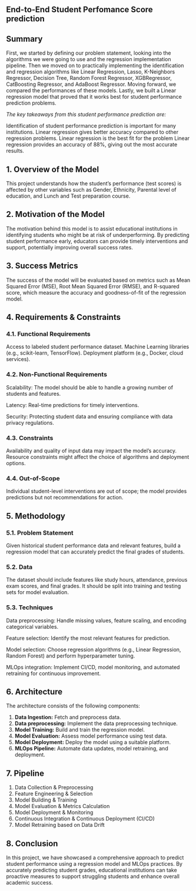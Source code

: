 ## End-to-End Student Perfomance Score prediction

## Summary
First, we started by defining our problem statement, looking into the algorithms we were going to use and the regression implementation pipeline. Then we moved on to practically implementing the identification and regression algorithms like Linear Regression, Lasso, K-Neighbors Regressor, Decision Tree, Random Forest Regressor, XGBRegressor, CatBoosting Regressor, and AdaBoost Regressor. Moving forward, we compared the performances of these models. Lastly, we built a Linear regression model that proved that it works best for student performance prediction problems.

*The key takeaways from this  student performance prediction are:*

Identification of student performance prediction is important for many institutions.
Linear regression gives better accuracy compared to other regression problems.
Linear regression is the best fit for the problem
Linear regression provides an accuracy of 88%, giving out the most accurate results.


## 1. Overview of the Model
This project understands how the student’s performance (test scores) is affected by other variables such as Gender, Ethnicity, Parental level of education, and Lunch and Test preparation course.

## 2. Motivation of the Model
The motivation behind this model is to assist educational institutions in identifying students who might be at risk of underperforming. By predicting student performance early, educators can provide timely interventions and support, potentially improving overall success rates.

## 3. Success Metrics
The success of the model will be evaluated based on metrics such as Mean Squared Error (MSE), Root Mean Squared Error (RMSE), and R-squared score, which measure the accuracy and goodness-of-fit of the regression model.

## 4. Requirements & Constraints
### 4.1. Functional Requirements
Access to labeled student performance dataset.
Machine Learning libraries (e.g., scikit-learn, TensorFlow).
Deployment platform (e.g., Docker, cloud services).
### 4.2. Non-Functional Requirements
Scalability: The model should be able to handle a growing number of students and features.

Latency: Real-time predictions for timely interventions.

Security: Protecting student data and ensuring compliance with data privacy regulations.
### 4.3. Constraints
Availability and quality of input data may impact the model’s accuracy.
Resource constraints might affect the choice of algorithms and deployment options.
### 4.4. Out-of-Scope
Individual student-level interventions are out of scope; the model provides predictions but not recommendations for action.

## 5. Methodology
### 5.1. Problem Statement
Given historical student performance data and relevant features, build a regression model that can accurately predict the final grades of students.

### 5.2. Data
The dataset should include features like study hours, attendance, previous exam scores, and final grades. It should be split into training and testing sets for model evaluation.

### 5.3. Techniques
Data preprocessing: Handle missing values, feature scaling, and encoding categorical variables.

Feature selection: Identify the most relevant features for prediction.

Model selection: Choose regression algorithms (e.g., Linear Regression, Random Forest) and perform hyperparameter tuning.

MLOps integration: Implement CI/CD, model monitoring, and automated retraining for continuous improvement.

## 6. Architecture
The architecture consists of the following components:

1. **Data Ingestion:** Fetch and preprocess data.
2. **Data preprocessing:** Implement the data preprocessing technique.
3. **Model Training:** Build and train the regression model.
4. **Model Evaluation:** Assess model performance using test data.
5. **Model Deployment:** Deploy the model using a suitable platform.
6. **MLOps Pipeline:** Automate data updates, model retraining, and deployment.

## 7. Pipeline
1. Data Collection & Preprocessing
2. Feature Engineering & Selection
3. Model Building & Training
4. Model Evaluation & Metrics Calculation
5. Model Deployment & Monitoring
6. Continuous Integration & Continuous Deployment (CI/CD)
7. Model Retraining based on Data Drift


## 8. Conclusion
In this project, we have showcased a comprehensive approach to predict student performance using a regression model and MLOps practices. By accurately predicting student grades, educational institutions can take proactive measures to support struggling students and enhance overall academic success.
